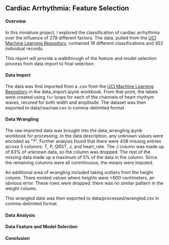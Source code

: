 ## Cardiac Arrhythmia: Feature Selection

#### Overview

In this miniature project, I explored the classification of cardiac arrhythmia
over the influence of 279 different factors. The data, pulled from the [UCI
Machine Learning Repository](http://archive.ics.uci.edu/ml/datasets/Arrhythmia),
contained 16 different classifications and 452 individual records.

This report will provide a walkthrough of the feature and model selection
process from data import to final selection.

#### Data Import

The data was first imported from a .csv from the [UCI Machine Learning
Repository](http://archive.ics.uci.edu/ml/machine-learning-databases/arrhythmia/arrhythmia.data)
in the data_import.ipynb workbook. From that point, the labels were created
using `for` loops for each of the channels of heart rhythym waves, recored for
both width and amplitude. The dataset was then exported to data/raw/raw.csv in
comma-delimited format.

#### Data Wrangling

The raw imported data was brought into the data_wrangling.ipynb workbook for
processing. In the data description, any unknown values were encoded as "?".
Further analysis found that there were 408 missing entries across 5 columns: T,
P, QRST, J, and heart_rate. The J column was made up of 83% of unknown data, so
the column was dropped. The rest of the missing data made up a maximum of 5% of
the data in the column.  Since the remaining columns were all conmtinuous, the
means were imputed.

An additional area of wrangling included taking outliers from the height column.
There existed values where heights were <600 centimeters, an obvious error.
These rows were dropped. there was no similar pattern in the weight column.

This wrangled data was then exported to data/processed/wrangled.csv in
comma-delimited format.

#### Data Analysis


#### Data Feature and Model Selection



#### Conclusion
